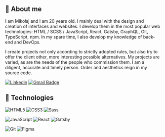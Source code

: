## 🙍 About me

I am Mikołaj and I am 20 years old. I mainly deal with the design and creation of interfaces and websites. I develop them in the most popular web technologies: HTML / SCSS / JavaScript, React, Gatsby, GraphQL, Git, TypeScript, npm. In my spare time, I also develop my knowledge of back-end and DevOps.

I create projects not only according to strictly adopted rules, but also try to offer the client other, more interesting possible alternatives. My projects are varied, as are the needs of the people who commission them. I am a diligent, accurate and timely person. Order and aesthetics reign in my source code.

[![Linkedin](https://img.shields.io/badge/-LinkedIn-blue?style=flat-square&logo=Linkedin&logoColor=white&link=https://www.linkedin.com/in/mikolaj-brzycki/)](https://www.linkedin.com/in/mikolaj-brzycki/)
[![Gmail Badge](https://img.shields.io/badge/-Gmail-c14438?style=flat-square&logo=Gmail&logoColor=white&link=mailto:mikibrzycki@gmail.com)](mailto:mikibrzycki@gmail.com)


## 🔧 Technologies

![HTML5](https://img.shields.io/badge/-HTML5-E34F26?style=flat-square&logo=html5&logoColor=white)
![CSS3](https://img.shields.io/badge/-CSS3-1572B6?style=flat-square&logo=css3)
![Sass](https://img.shields.io/badge/-Sass-black?style=flat-square&logo=Sass&logoColor=pink)

![JavaScript](https://img.shields.io/badge/-JavaScript-black?style=flat-square&logo=javascript)
![React](https://img.shields.io/badge/-React-black?style=flat-square&logo=react)
![Gatsby](https://img.shields.io/badge/-Gatsby-purple?style=flat-square&logo=Gatsby&logoColor=white)

![Git](https://img.shields.io/badge/-Git-black?style=flat-square&logo=git)
![Figma](https://img.shields.io/badge/-Figma-gray?style=flat-square&logo=Figma)
